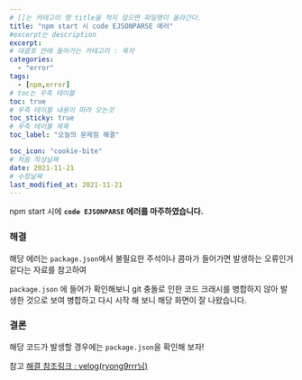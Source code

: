 ```yaml
---
# []는 카테고리 명 title을 적지 않으면 파일명이 올라간다.
title: "npm start 시 code EJSONPARSE 에러"
#excerpt는 description
excerpt: 
# 대괄호 안에 들어가는 카테고리 : 목차
categories:
  - "error"
tags:
  - [npm,error]
# toc는 우측 테이블
toc: true
# 우측 테이블 내용이 따라 오는것 
toc_sticky: true
# 우측 테이블 제목
toc_label: "오늘의 문제점 해결"

toc_icon: "cookie-bite"
# 처음 작성날짜
date: 2021-11-21
# 수정날짜
last_modified_at: 2021-11-21
---
```


npm start 시에 **`code EJSONPARSE` 에러를 마주하였습니다.** 

### 해결

해당 에러는 `package.json`에서 불필요한 주석이나 콤마가 들어가면 발생하는 오류인거 같다는 자료를 참고하여 

`package.json` 에 들어가 확인해보니 git 충돌로 인한 코드 크래시를 병합하지 않아 발생한 것으로 보여 병합하고 다시 시작 해 보니 해당 화면이 잘 나왔습니다.

### 결론

해당 코드가 발생할 경우에는 `package.json`을 확인해 보자!

참고
[해결 참조링크 : velog(ryong9rrr님)](https://prod.velog.io/@ryong9rrr/npm-error-code-EJSONPARSE)
